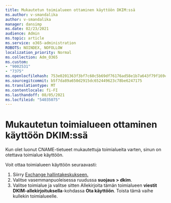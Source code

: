 ```yaml
---
title: Mukautetun toimialueen ottaminen käyttöön DKIM:ssä
ms.author: v-smandalika
author: v-smandalika
manager: dansimp
ms.date: 02/23/2021
audience: Admin
ms.topic: article
ms.service: o365-administration
ROBOTS: NOINDEX, NOFOLLOW
localization_priority: Normal
ms.collection: Adm_O365
ms.custom:
- "9002531"
- "7375"
ms.openlocfilehash: 753e0201363f3bf7c60c5b69df76176ad58e1b7a643f79f169c71af20b0a35d9
ms.sourcegitcommit: b5f7da89a650d2915dc652449623c78be6247175
ms.translationtype: MT
ms.contentlocale: fi-FI
ms.lasthandoff: 08/05/2021
ms.locfileid: "54035075"
---
```

# <a name="enable-the-custom-domain-for-dkim"></a>Mukautetun toimialueen ottaminen käyttöön DKIM:ssä

Kun olet luonut CNAME-tietueet mukautettuja toimialueita varten, sinun on otettava toimialue käyttöön.

Voit ottaa toimialueen käyttöön seuraavasti:

1. Siirry [Exchange hallintakeskukseen.](https://outlook.office365.com/ecp/)
2. Valitse vasemmanpuoleisessa ruudussa **suojaus > dkim**.
3. Valitse toimialue ja valitse sitten Allekirjoita tämän toimialueen **viestit DKIM-allekirjoituksella**-kohdassa **Ota käyttöön**. Toista tämä vaihe kullekin toimialueelle.

